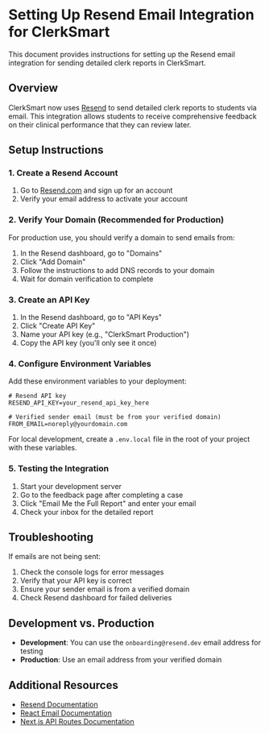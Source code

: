 # Setting Up Resend Email Integration for ClerkSmart

This document provides instructions for setting up the Resend email integration for sending detailed clerk reports in ClerkSmart.

## Overview

ClerkSmart now uses [Resend](https://resend.com) to send detailed clerk reports to students via email. This integration allows students to receive comprehensive feedback on their clinical performance that they can review later.

## Setup Instructions

### 1. Create a Resend Account

1. Go to [Resend.com](https://resend.com) and sign up for an account
2. Verify your email address to activate your account

### 2. Verify Your Domain (Recommended for Production)

For production use, you should verify a domain to send emails from:

1. In the Resend dashboard, go to "Domains"
2. Click "Add Domain"
3. Follow the instructions to add DNS records to your domain
4. Wait for domain verification to complete

### 3. Create an API Key

1. In the Resend dashboard, go to "API Keys"
2. Click "Create API Key"
3. Name your API key (e.g., "ClerkSmart Production")
4. Copy the API key (you'll only see it once)

### 4. Configure Environment Variables

Add these environment variables to your deployment:

```
# Resend API key
RESEND_API_KEY=your_resend_api_key_here

# Verified sender email (must be from your verified domain)
FROM_EMAIL=noreply@yourdomain.com
```

For local development, create a `.env.local` file in the root of your project with these variables.

### 5. Testing the Integration

1. Start your development server
2. Go to the feedback page after completing a case
3. Click "Email Me the Full Report" and enter your email
4. Check your inbox for the detailed report

## Troubleshooting

If emails are not being sent:

1. Check the console logs for error messages
2. Verify that your API key is correct
3. Ensure your sender email is from a verified domain
4. Check Resend dashboard for failed deliveries

## Development vs. Production

- **Development**: You can use the `onboarding@resend.dev` email address for testing
- **Production**: Use an email address from your verified domain

## Additional Resources

- [Resend Documentation](https://resend.com/docs)
- [React Email Documentation](https://react.email/docs)
- [Next.js API Routes Documentation](https://nextjs.org/docs/api-routes/introduction) 